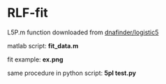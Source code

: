 # RLF-fit

L5P.m function downloaded from [dnafinder/logistic5](https://github.com/dnafinder/logistic5)


matlab script: **fit_data.m**

fit example: **ex.png**

same procedure in python script: **5pl test.py**
